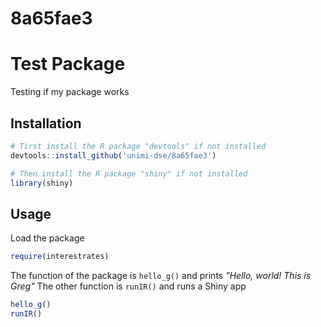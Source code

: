 # 8a65fae3

# Test Package

Testing if my package works

## Installation

```R
# Tirst install the R package "devtools" if not installed
devtools::install_github('unimi-dse/8a65fae3')

# Then install the R package "shiny" if not installed
library(shiny)
```

## Usage

Load the package

```R
require(interestrates)
```

The function of the package is `hello_g()` and prints _"Hello, world! This is Greg"_
The other function is `runIR()` and runs a Shiny app

```R
hello_g()
runIR()
```